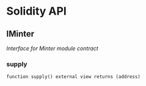 # Solidity API

## IMinter

_Interface for Minter module contract_

### supply

```solidity
function supply() external view returns (address)
```

